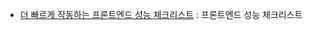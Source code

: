 - [더 빠르게 작동하는 프론트엔드 성능 체크리스트](https://github.com/parksb/Front-End-Performance-Checklist)
  : 프론트엔드 성능 체크리스트
